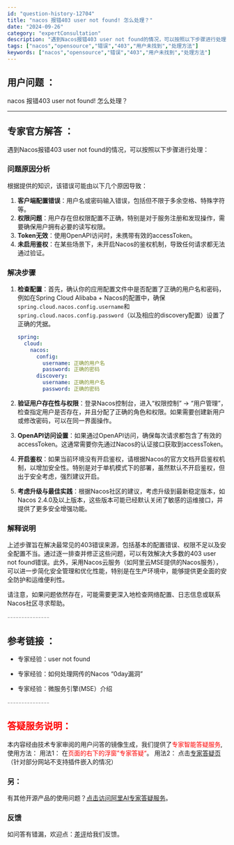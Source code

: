 ```yaml
---
id: "question-history-12704"
title: "nacos 报错403 user not found! 怎么处理？"
date: "2024-09-26"
category: "expertConsultation"
description: "遇到Nacos报错403 user not found的情况，可以按照以下步骤进行处理：### 问题原因分析根据提供的知识，该错误可能由以下几个原因导致：1. **客户端配置错误**：用户名或密码输入错误，包括但不限于多余空格、特殊字符等。2. **权限问题**：用户存在但权限配置不正确，特别是对于"
tags: ["nacos","opensource","错误","403","用户未找到","处理方法"]
keywords: ["nacos","opensource","错误","403","用户未找到","处理方法"]
---
```


## 用户问题 ： 
 nacos 报错403 user not found! 怎么处理？  

---------------
## 专家官方解答 ：

遇到Nacos报错403 user not found的情况，可以按照以下步骤进行处理：

### 问题原因分析
根据提供的知识，该错误可能由以下几个原因导致：
1. **客户端配置错误**：用户名或密码输入错误，包括但不限于多余空格、特殊字符等。
2. **权限问题**：用户存在但权限配置不正确，特别是对于服务注册和发现操作，需要确保用户拥有必要的读写权限。
3. **Token无效**：使用OpenAPI访问时，未携带有效的accessToken。
4. **未启用鉴权**：在某些场景下，未开启Nacos的鉴权机制，导致任何请求都无法通过验证。

### 解决步骤
1. **检查配置**：首先，确认你的应用配置文件中是否配置了正确的用户名和密码，例如在Spring Cloud Alibaba + Nacos的配置中，确保`spring.cloud.nacos.config.username`和`spring.cloud.nacos.config.password`（以及相应的discovery配置）设置了正确的凭据。
   
   ```yaml
   spring:
     cloud:
       nacos:
         config:
           username: 正确的用户名
           password: 正确的密码
         discovery:
           username: 正确的用户名
           password: 正确的密码
   ```

2. **验证用户存在性与权限**：登录Nacos控制台，进入“权限控制” -> “用户管理”，检查指定用户是否存在，并且分配了正确的角色和权限。如果需要创建新用户或修改密码，可以在同一界面操作。

3. **OpenAPI访问设置**：如果通过OpenAPI访问，确保每次请求都包含了有效的accessToken。这通常需要你先通过Nacos的认证接口获取到accessToken。

4. **开启鉴权**：如果当前环境没有开启鉴权，请根据Nacos的官方文档开启鉴权机制，以增加安全性。特别是对于单机模式下的部署，虽然默认不开启鉴权，但出于安全考虑，强烈建议开启。

5. **考虑升级与最佳实践**：根据Nacos社区的建议，考虑升级到最新稳定版本，如Nacos 2.4.0及以上版本，这些版本可能已经默认关闭了敏感的运维接口，并提供了更多安全增强功能。

### 解释说明
上述步骤旨在解决最常见的403错误来源，包括基本的配置错误、权限不足以及安全配置不当。通过逐一排查并修正这些问题，可以有效解决大多数的403 user not found错误。此外，采用Nacos云服务（如阿里云MSE提供的Nacos服务），可以进一步简化安全管理和优化性能，特别是在生产环境中，能够提供更全面的安全防护和运维便利性。

请注意，如果问题依然存在，可能需要更深入地检查网络配置、日志信息或联系Nacos社区寻求帮助。


<font color="#949494">---------------</font> 


## 参考链接 ：

* 专家经验：user not found 
 
 * 专家经验：如何处理网传的Nacos “0day漏洞” 
 
 * 专家经验：微服务引擎(MSE）介绍 


 <font color="#949494">---------------</font> 
 


## <font color="#FF0000">答疑服务说明：</font> 

本内容经由技术专家审阅的用户问答的镜像生成，我们提供了<font color="#FF0000">专家智能答疑服务</font>,使用方法：
用法1： 在<font color="#FF0000">页面的右下的浮窗”专家答疑“</font>。
用法2： 点击[专家答疑页](https://answer.opensource.alibaba.com/docs/intro)（针对部分网站不支持插件嵌入的情况）
### 另：


有其他开源产品的使用问题？[点击访问阿里AI专家答疑服务](https://answer.opensource.alibaba.com/docs/intro)。
### 反馈
如问答有错漏，欢迎点：[差评](https://ai.nacos.io/user/feedbackByEnhancerGradePOJOID?enhancerGradePOJOId=16393)给我们反馈。
